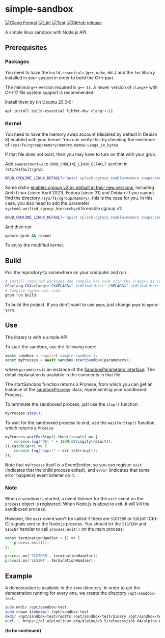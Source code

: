 # simple-sandbox

[![Clang Format](https://github.com/JudgeQ-Dev/simple-sandbox/actions/workflows/clang_format.yml/badge.svg)](https://github.com/JudgeQ-Dev/simple-sandbox/actions/workflows/clang_format.yml)
[![Lint](https://github.com/JudgeQ-Dev/simple-sandbox/actions/workflows/lint.yml/badge.svg)](https://github.com/JudgeQ-Dev/simple-sandbox/actions/workflows/lint.yml)
[![Test](https://github.com/JudgeQ-Dev/simple-sandbox/actions/workflows/test.yml/badge.svg)](https://github.com/JudgeQ-Dev/simple-sandbox/actions/workflows/test.yml)
[![GitHub release](https://img.shields.io/github/release/JudgeQ-Dev/simple-sandbox.svg)](https://GitHub.com/JudgeQ-Dev/simple-sandbox/releases/)


A simple linux sandbox with Node.js API.

## Prerequisites

### Packages

You need to have the `build-essentials` (`g++`, `make`, etc.) and the `fmt` library installed in your system in order to build the C++ part.

The minimal `g++` version required is `g++-11`. A newer version of `clang++` with C++17 file system support is recommended.

Install them by (in Ubuntu 20.04):

```bash
apt install build-essential libfmt-dev clang++-11
```

### Kernel

You need to have the memory swap account (disabled by default in Debian 8) enabled with your kernel. You can verify this by checking the existence of `/sys/fs/cgroup/memory/memory.memsw.usage_in_bytes`

If that file does not exist, then you may have to turn on that with your grub.

Add `swapaccount=1` to `GRUB_CMDLINE_LINUX_DEFAULT` section in `/etc/default/grub`.

```bash
GRUB_CMDLINE_LINUX_DEFAULT="quiet splash cgroup_enable=memory swapaccount=1"
```

Some distro [enables cgroup v2 by default in their new versions](https://rootlesscontaine.rs/getting-started/common/cgroup2/), including Arch Linux (since April 2021), Fedora (since 31) and Debian. If you cannot find the directory `/sys/fs/cgroup/memory/`, this is the case for you. In this case, you also need to add the parameter `systemd.unified_cgroup_hierarchy=0` to enable cgroup v1:

```bash
GRUB_CMDLINE_LINUX_DEFAULT="quiet splash cgroup_enable=memory swapaccount=1 systemd.unified_cgroup_hierarchy=0"
```

And then run

```bash
update-grub && reboot
```

To enjoy the modified kernel.

## Build

Pull the repository to somewhere on your computer and run

```bash
# Install required packages and compile C++ code with the clang++-11 compiler
CC=clang CXX=clang++ CXXFLAGS="-stdlib=libc++" LDFLAGS="-stdlib=libc++ -lc++abi -fuse-ld=lld" pnpm install
# Compile typescript code.
pnpm run build
```

To build the project. If you don't want to use `pnpm`, just change `pnpm` to `npm` or `yarn`.

## Use

The library is with a simple API.

To start the sandbox, use the following code:

```js
const sandbox = require('simple-sandbox');
const myProcess = await sandbox.startSandbox(parameters);
```

where `parameters` is an instance of the [SandboxParameters interface](src/interfaces.ts). The detail explanation is available in the comments in that file.

The startSandbox function returns a Promise, from which you can get an instance of the [sandboxProcess](src/sandboxProcess.ts) class, reprensenting your sandboxed Process.

To terminate the sandboxed process, just use the `stop()` function:

```js
myProcess.stop();
```

To wait for the sandboxed process to end, use the `waitForStop()` function, which returns a `Promise`:

```js
myProcess.waitForStop().then((result) => {
    console.log("OK! " + JSON.stringify(result));
}).catch((err) => {
    console.log("oops!" + err.toString());
});
```

Note that `myProcess` itself is a EventEmitter, so you can register `exit` (indicates that the child process exited), and `error` (indicates that some error happens) event listener on it.

### Note

When a sandbox is started, a event listener for the `exit` event on the `process` object is registered. When Node.js is about to exit, it will kill the sandboxed process.

However, the `exit` event won't be called if there are `SIGTERM` or `SIGINT` (Ctrl-C) signals sent to the Node.js process. You should let the `SIGTERM` and `SIGINT` handler to call `process.exit()` on the main process:

```js
const terminationHandler = () => {
    process.exit(1);
};

process.on('SIGTERM', terminationHandler);
process.on('SIGINT', terminationHandler);
```

## Example

A demostration is available in the `demo` directory.
In order to get the demostration running for every one, we create the directory `/opt/sandbox-test`.

```bash
sudo mkdir /opt/sandbox-test
sudo chown $(whoami) /opt/sandbox-test
mkdir /opt/sandbox-test/rootfs /opt/sandbox-test/binary /opt/sandbox-test/working
curl -L https://nl.alpinelinux.org/alpine/v3.5/releases/x86_64/alpine-minirootfs-3.5.2-x86_64.tar.gz | tar -xzvf - -C /opt/sandbox-test/rootfs
```

**(to be continued)**
